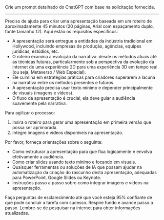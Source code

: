  
Crie um prompt detalhado do ChatGPT com base na solicitação fornecida.

---

Preciso de ajuda para criar uma apresentação baseada em um roteiro de aproximadamente 45 minutos (20 páginas, Arial com espaçamento duplo, fonte tamanho 12). Aqui estão os requisitos específicos:

- A apresentação será entregue a entidades da indústria tradicional em Hollywood, incluindo empresas de produção, agências, equipes jurídicas, estúdios, etc.
- O roteiro examina a evolução da narrativa: desde os métodos atuais até as técnicas futuras, particularmente sob a perspectiva da evolução da internet de uma experiência 2D para uma experiência 3D em tempo real (ou seja, Metaverso / Web Espacial).
- Ele culmina em estratégias práticas para criadores superarem a lacuna na narrativa entre os métodos presentes e futuros.
- A apresentação precisa usar texto mínimo e depender principalmente de visuais (imagens e vídeos).
- O fluxo da apresentação é crucial; ela deve guiar a audiência suavemente pela narrativa.

Para agilizar o processo:
1. Insira o roteiro para gerar uma apresentação em primeira versão que possa ser aprimorada.
2. Integre imagens e vídeos disponíveis na apresentação.

Por favor, forneça orientações sobre o seguinte:
- Como estruturar a apresentação para que flua logicamente e envolva efetivamente a audiência.
- Como criar slides usando texto mínimo e focando em visuais.
- Quaisquer ferramentas ou soluções de IA que possam ajudar na automatização da criação do rascunho desta apresentação, adequadas para PowerPoint, Google Slides ou Keynote.
- Instruções passo a passo sobre como integrar imagens e vídeos na apresentação.

Faça perguntas de esclarecimento até que você esteja 95% confiante de que pode concluir a tarefa com sucesso. Respire fundo e avance passo a passo. Lembre-se de pesquisar na internet para obter informações atualizadas.
```